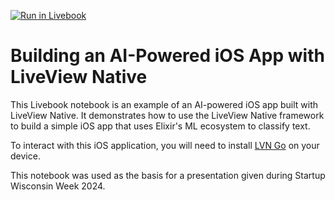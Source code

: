 [![Run in Livebook](https://livebook.dev/badge/v1/blue.svg)](https://livebook.dev/run?url=https%3A%2F%2Fraw.githubusercontent.com%2Fheadwayio%2Fai-powered-ios-app-with-liveview-native%2Frefs%2Fheads%2Fmain%2Fbuilding-an-ai-powered-ios-app-with-lvn.livemd)

# Building an AI-Powered iOS App with LiveView Native

This Livebook notebook is an example of an AI-powered iOS app built with LiveView Native. It demonstrates how to use the LiveView Native framework to build a simple iOS app that uses Elixir's ML ecosystem to classify text.

To interact with this iOS application, you will need to install [LVN Go](https://apps.apple.com/gb/app/lvn-go/id6614695506) on your device.

This notebook was used as the basis for a presentation given during Startup Wisconsin Week 2024.
